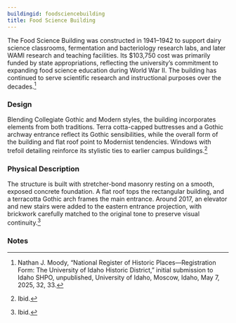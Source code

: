 ```yaml
---
buildingid: foodsciencebuilding
title: Food Science Building
---
```


The Food Science Building was constructed in 1941–1942 to support dairy science classrooms, fermentation and bacteriology research labs, and later WAMI research and teaching facilities. Its $103,750 cost was primarily funded by state appropriations, reflecting the university’s commitment to expanding food science education during World War II. The building has continued to serve scientific research and instructional purposes over the decades.[^1]

### Design
Blending Collegiate Gothic and Modern styles, the building incorporates elements from both traditions. Terra cotta-capped buttresses and a Gothic archway entrance reflect its Gothic sensibilities, while the overall form of the building and flat roof point to Modernist tendencies. Windows with trefoil detailing reinforce its stylistic ties to earlier campus buildings.[^2] 

### Physical Description

The structure is built with stretcher-bond masonry resting on a smooth, exposed concrete foundation. A flat roof tops the rectangular building, and a terracotta Gothic arch frames the main entrance. Around 2017, an elevator and new stairs were added to the eastern entrance projection, with brickwork carefully matched to the original tone to preserve visual continuity.[^3] 

### Notes 
[^1]: Nathan J. Moody, “National Register of Historic Places—Registration Form: The University of Idaho Historic District,” initial submission to Idaho SHPO, unpublished, University of Idaho, Moscow, Idaho, May 7, 2025, 32, 33. 
[^2]: Ibid. 
[^3]: Ibid. 
